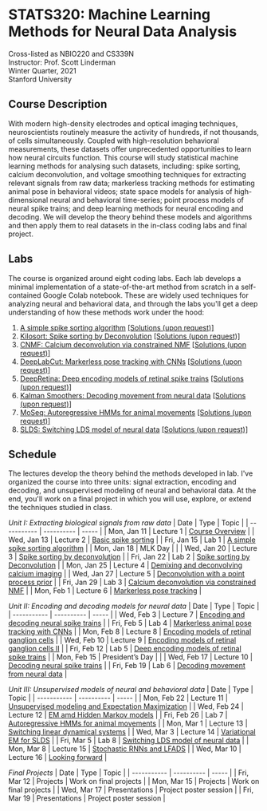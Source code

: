 # STATS320: Machine Learning Methods for Neural Data Analysis
Cross-listed as NBIO220 and CS339N <br>
Instructor: Prof. Scott Linderman <br>
Winter Quarter, 2021 <br>
Stanford University

## Course Description
With modern high-density electrodes and optical imaging techniques, neuroscientists routinely measure the activity of hundreds, if not thousands, of cells simultaneously.  Coupled with high-resolution behavioral measurements, these datasets offer unprecedented opportunities to learn how neural circuits function.  This course will study statistical machine learning methods for analysing such datasets, including: spike sorting, calcium deconvolution, and voltage smoothing techniques for extracting relevant signals from raw data; markerless tracking methods for estimating animal pose in behavioral videos; state space models for analysis of high-dimensional neural and behavioral time-series; point process models of neural spike trains; and deep learning methods for neural encoding and decoding. We will develop the theory behind these models and algorithms and then apply them to real datasets in the in-class coding labs and final project.

## Labs
The course is organized around eight coding labs. Each lab develops a minimal implementation of a state-of-the-art method from scratch in a self-contained Google Colab notebook. These are widely used techniques for analyzing neural and behavioral data, and through the labs you'll get a deep understanding of how these methods work under the hood:

1. [A simple spike sorting algorithm](https://colab.research.google.com/github/slinderman/stats320/blob/main/labs/Lab_1_Spike_Sorting.ipynb) [[Solutions (upon request)]](https://colab.research.google.com/drive/1Z5lEWvCaN2ny-haB_czs8izprrzYRMnx?usp=sharing)
2. [Kilosort: Spike sorting by Deconvolution](https://colab.research.google.com/github/slinderman/stats320/blob/main/labs/Lab_2_Spike_Sorting_with_Deconvolution.ipynb) [[Solutions (upon request)]](https://colab.research.google.com/drive/1ejD-NL-cjdjGS4woCknqZAo4gBG2q8xo?usp=sharing)
3. [CNMF: Calcium deconvolution via constrained NMF](https://colab.research.google.com/github/slinderman/stats320/blob/main/labs/Lab_3_Calcium_demixing_and_deconvolution.ipynb) [[Solutions (upon request)]](https://colab.research.google.com/drive/1QiiEr-NnGlsUmgbulRum86_2ZL6pOTPG?usp=sharing)
4. [DeepLabCut: Markerless pose tracking with CNNs](https://colab.research.google.com/github/slinderman/stats320/blob/main/labs/Lab_4_Markerless_pose_tracking.ipynb) [[Solutions (upon request)]](https://colab.research.google.com/drive/1j5GcNmPZhjyKioB4mN--N9RspmESXxgb?usp=sharing)
5. [DeepRetina: Deep encoding models of retinal spike trains](https://colab.research.google.com/github/slinderman/stats320/blob/main/labs/Lab_5_Encoding_models_of_retinal_ganglion_cells.ipynb) [[Solutions (upon request)]](https://colab.research.google.com/drive/1Pdw-1TiCQuGDUr_mCzMDj9Q1mF7sYRoS?usp=sharing)
6. [Kalman Smoothers: Decoding movement from neural data](https://colab.research.google.com/github/slinderman/stats320/blob/main/labs/Lab_6_Decoding_movement_from_motor_cortex_recordings.ipynb) [[Solutions (upon request)]](https://colab.research.google.com/drive/1OE1hKHwuUrnfBkILnFsgIdFCZK0q8viM?usp=sharing)
7. [MoSeq: Autoregressive HMMs for animal movements](https://colab.research.google.com/github/slinderman/stats320/blob/main/labs/Lab_7_Autoregressive_Hidden_Markov_Models_of_Behavior.ipynb) [[Solutions (upon request)]](https://colab.research.google.com/drive/1tAlnda5nSR2KdCakRRp7I1fcdBdYEFS1?usp=sharing)
8. [SLDS: Switching LDS model of neural data](https://colab.research.google.com/github/slinderman/stats320/blob/main/labs/Lab_8_Latent_Variable_Models,_Variational_EM,_and_Worm_Brains.ipynb) [[Solutions (upon request)]](https://colab.research.google.com/drive/1NORGTLRu9i9fmMQpxeK7--WsPk4y-boD?usp=sharing)

## Schedule
The lectures develop the theory behind the methods developed in lab. I've organized the course into three units: signal extraction, encoding and decoding, and unsupervised modeling of neural and behavioral data. At the end, you'll work on a final project in which you will use, explore, or extend the techniques studied in class.

_Unit I: Extracting biological signals from raw data_
| Date        | Type       | Topic |
| ----------- | ---------- | ----- |
| Mon, Jan 11 | Lecture 1  | [Course Overview](https://github.com/slinderman/stats320/blob/main/lectures/lecture01.pdf) |
| Wed, Jan 13 | Lecture 2  | [Basic spike sorting](https://github.com/slinderman/stats320/blob/main/lectures/lecture02.pdf) |
| Fri, Jan 15 | Lab 1      | [A simple spike sorting algorithm](https://colab.research.google.com/github/slinderman/stats320/blob/main/labs/Lab_1_Spike_Sorting.ipynb) |
| Mon, Jan 18 | MLK Day    | |
| Wed, Jan 20 | Lecture 3  | [Spike sorting by deconvolution](https://github.com/slinderman/stats320/blob/main/lectures/lecture03.pdf) |
| Fri, Jan 22 | Lab 2      | [Spike sorting by Deconvolution](https://colab.research.google.com/github/slinderman/stats320/blob/main/labs/Lab_2_Spike_Sorting_with_Deconvolution.ipynb) |
| Mon, Jan 25 | Lecture 4  | [Demixing and deconvolving calcium imaging](https://github.com/slinderman/stats320/blob/main/lectures/lecture04.pdf) |
| Wed, Jan 27 | Lecture 5  | [Deconvolution with a point process prior](https://github.com/slinderman/stats320/blob/main/lectures/lecture05.pdf) |
| Fri, Jan 29 | Lab 3      | [Calcium deconvolution via constrained NMF](https://colab.research.google.com/github/slinderman/stats320/blob/main/labs/Lab_3_Calcium_demixing_and_deconvolution.ipynb) |
| Mon, Feb 1  | Lecture 6  | [Markerless pose tracking](https://github.com/slinderman/stats320/blob/main/lectures/lecture06.pdf) |

_Unit II: Encoding and decoding models for neural data_
| Date        | Type       | Topic |
| ----------- | ---------- | ----- |
| Wed, Feb 3  | Lecture 7  | [Encoding and decoding neural spike trains](https://github.com/slinderman/stats320/blob/main/lectures/lecture07.pdf) |
| Fri, Feb 5  | Lab 4      | [Markerless animal pose tracking with CNNs](https://colab.research.google.com/github/slinderman/stats320/blob/main/labs/Lab_4_Markerless_pose_tracking.ipynb) |
| Mon, Feb 8  | Lecture 8  | [Encoding models of retinal ganglion cells](https://github.com/slinderman/stats320/blob/main/lectures/lecture08.pdf) |
| Wed, Feb 10 | Lecture 9  | [Encoding models of retinal ganglion cells II](https://github.com/slinderman/stats320/blob/main/lectures/lecture09.pdf) |
| Fri, Feb 12 | Lab 5      | [Deep encoding models of retinal spike trains](https://colab.research.google.com/github/slinderman/stats320/blob/main/labs/Lab_5_Encoding_models_of_retinal_ganglion_cells.ipynb) |
| Mon, Feb 15 | President’s Day | |
| Wed, Feb 17 | Lecture 10 | [Decoding neural spike trains](https://github.com/slinderman/stats320/blob/main/lectures/lecture10.pdf) |
| Fri, Feb 19 | Lab 6      | [Decoding movement from neural data](https://colab.research.google.com/github/slinderman/stats320/blob/main/labs/Lab_6_Decoding_movement_from_motor_cortex_recordings.ipynb) |

_Unit III: Unsupervised models of neural and behavioral data_
| Date        | Type       | Topic |
| ----------- | ---------- | ----- |
| Mon, Feb 22 | Lecture 11 | [Unsupervised  modeling and Expectation Maximization](https://github.com/slinderman/stats320/blob/main/lectures/lecture11.pdf) |
| Wed, Feb 24 | Lecture 12 | [EM amd Hidden Markov models](https://github.com/slinderman/stats320/blob/main/lectures/lecture12.pdf) |
| Fri, Feb 26 | Lab 7      | [Autoregressive HMMs for animal movements](https://colab.research.google.com/github/slinderman/stats320/blob/main/labs/Lab_7_Autoregressive_Hidden_Markov_Models_of_Behavior.ipynb) |
| Mon, Mar 1  | Lecture 13 | [Switching linear dynamical systems](https://github.com/slinderman/stats320/blob/main/lectures/lecture13.pdf) |
| Wed, Mar 3  | Lecture 14 | [Variational EM for SLDS](https://github.com/slinderman/stats320/blob/main/lectures/lecture14.pdf) |
| Fri, Mar 5  | Lab 8      | [Switching LDS model of neural data](https://colab.research.google.com/github/slinderman/stats320/blob/main/labs/Lab_8_Latent_Variable_Models,_Variational_EM,_and_Worm_Brains.ipynb) |
| Mon, Mar 8  | Lecture 15 | [Stochastic RNNs and LFADS](https://github.com/slinderman/stats320/blob/main/lectures/lecture15.pdf) |
| Wed, Mar 10 | Lecture 16 | [Looking forward](https://github.com/slinderman/stats320/blob/main/lectures/lecture16.pdf) |

_Final Projects_
| Date        | Type       | Topic |
| ----------- | ---------- | ----- |
| Fri, Mar 12 | Projects   | Work on final projects |
| Mon, Mar 15 | Projects   | Work on final projects |
| Wed, Mar 17 | Presentations | Project poster session |
| Fri, Mar 19 | Presentations | Project poster session |
